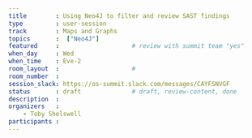 ```yaml
---
title        : Using Neo4J to filter and review SAST findings
type         : user-session
track        : Maps and Graphs
topics       :  ["Neo4J"]
featured     :                    # review with summit team "yes"
when_day     : Wed
when_time    : Eve-2
room_layout  :                    #
room_number  :
session_slack: https://os-summit.slack.com/messages/CAYFSNVGF
status       : draft              # draft, review-content, done
description  :
organizers   :
    - Toby Shelswell
participants :
---
```



<!--(add intro)

## WHY

(...)

## What

(...)

## Outcomes

(...)

## References

(...)


## Previous-->
